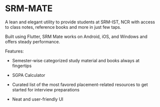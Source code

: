 # SRM-MATE

A lean and elegant utility to provide students at SRM-IST, NCR with access to class notes, reference books and more in just few taps.

Built using Flutter, SRM Mate works on Android, iOS, and Windows and offers steady performance.

Features:

- Semester-wise categorized study material and books always at fingertips

- SGPA Calculator

- Curated list of the most favored placement-related resources to get started for interview preparations

- Neat and user-friendly UI
